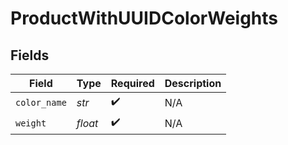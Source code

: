 # ProductWithUUIDColorWeights


## Fields

| Field              | Type               | Required           | Description        |
| ------------------ | ------------------ | ------------------ | ------------------ |
| `color_name`       | *str*              | :heavy_check_mark: | N/A                |
| `weight`           | *float*            | :heavy_check_mark: | N/A                |